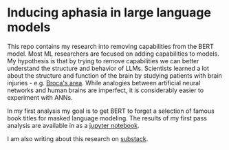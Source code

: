 # Inducing aphasia in large language models

This repo contains my research into removing capabilities from the BERT model. Most ML researchers are focused on adding capabilities to models. My hypothesis is that by trying to remove capabilities we can better understand the structure and behavior of LLMs. Scientists learned a lot about the structure and function of the brain by studying patients with brain injuries - e.g. [Broca's area](https://en.wikipedia.org/wiki/Broca%27s_area). While analogies between artificial neural networks and human brains are imperfect, it is considerably easier to experiment with ANNs.

In my first analysis my goal is to get BERT to forget a selection of famous book titles for masked language modeling. The results of my first pass analysis are available in as a [jupyter notebook](https://github.com/pwilczewski/b0rt/blob/main/ForgettingBookTitles/Evaluate%20Fine%20Tuned%20Models.ipynb).

I am also writing about this research on [substack](https://indiequant.substack.com/p/building-b0rt).
